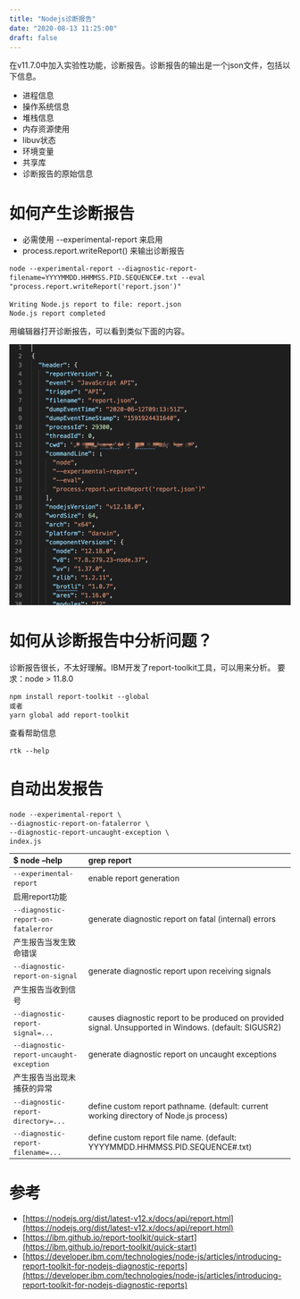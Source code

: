 ```yaml
---
title: "Nodejs诊断报告"
date: "2020-08-13 11:25:00"
draft: false
---
```


在v11.7.0中加入实验性功能，诊断报告。诊断报告的输出是一个json文件，包括以下信息。

- 进程信息
- 操作系统信息
- 堆栈信息
- 内存资源使用
- libuv状态
- 环境变量
- 共享库
- 诊断报告的原始信息

# 如何产生诊断报告

- 必需使用 --experimental-report 来启用
- process.report.writeReport() 来输出诊断报告
```
node --experimental-report --diagnostic-report-filename=YYYYMMDD.HHMMSS.PID.SEQUENCE#.txt --eval "process.report.writeReport('report.json')"

Writing Node.js report to file: report.json
Node.js report completed
```
用编辑器打开诊断报告，可以看到类似下面的内容。

![](2022-10-29-10-59-26.png)

# 如何从诊断报告中分析问题？
诊断报告很长，不太好理解。IBM开发了report-toolkit工具，可以用来分析。
要求：node > 11.8.0

```
npm install report-toolkit --global
或者
yarn global add report-toolkit
```
查看帮助信息
```
rtk --help
```

# 自动出发报告

```
node --experimental-report \
--diagnostic-report-on-fatalerror \
--diagnostic-report-uncaught-exception \
index.js
```

| $ node –help | grep report |
| :--- | :--- |
| `--experimental-report` | enable report generation
启用report功能 |
| `--diagnostic-report-on-fatalerror` | generate diagnostic report on fatal (internal) errors
产生报告当发生致命错误 |
| `--diagnostic-report-on-signal` | generate diagnostic report upon receiving signals
产生报告当收到信号 |
| `--diagnostic-report-signal=...` | causes diagnostic report to be produced on provided signal. Unsupported in Windows. (default: SIGUSR2) |
| `--diagnostic-report-uncaught-exception` | generate diagnostic report on uncaught exceptions
产生报告当出现未捕获的异常 |
| `--diagnostic-report-directory=...` | define custom report pathname. (default: current working directory of Node.js process) |
| `--diagnostic-report-filename=...` | define custom report file name. (default: YYYYMMDD.HHMMSS.PID.SEQUENCE#.txt) |

# 参考

- [https://nodejs.org/dist/latest-v12.x/docs/api/report.html](https://nodejs.org/dist/latest-v12.x/docs/api/report.html)
- [https://ibm.github.io/report-toolkit/quick-start](https://ibm.github.io/report-toolkit/quick-start)
- [https://developer.ibm.com/technologies/node-js/articles/introducing-report-toolkit-for-nodejs-diagnostic-reports](https://developer.ibm.com/technologies/node-js/articles/introducing-report-toolkit-for-nodejs-diagnostic-reports)
